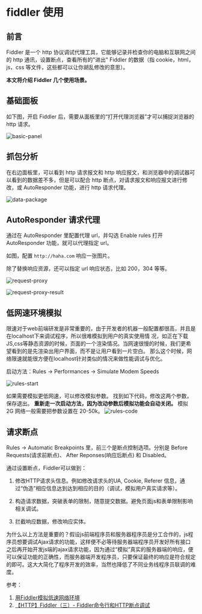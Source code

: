 # fiddler 使用

## 前言 ##
Fiddler 是一个 http 协议调试代理工具，它能够记录并检查你的电脑和互联网之间的 http 通讯，设置断点，查看所有的"进出" Fiddler 的数据（指 cookie，html，js，css 等文件，这些都可以让你胡乱修改的意思）。

**本文将介绍 Fiddler 几个使用场景。**

## 基础面板 ##

如下图，开启 Fiddler 后，需要从面板里的“打开代理浏览器”才可以捕捉浏览器的 http 请求。

![basic-panel][1]

## 抓包分析 ##
在右边面板里，可以看到 http 请求报文和 http 响应报文，和浏览器中的调试器可以看到的数据差不多，但是可以配合 http 断点，对请求报文和响应报文进行修改，或 AutoResponder 功能，进行 http 请求代理。

![data-package][2]

## AutoResponder 请求代理 ##
通过在 AutoResponder 里配置代理 url，并勾选 Enable rules 打开 AutoResponder 功能，就可以代理指定 url。

如图，配置 `http://haha.com` 响应一张图片。

除了替换响应资源，还可以指定 url 响应状态，比如 200，304 等等。

![request-proxy][3]

![request-proxy-result][4]

## 低网速环境模拟 ##
限速对于web前端研发是非常重要的，由于开发者的机器一般配置都很高，并且是在localhost下来调试程序，所以很难模拟到用户的真实使用情 况，如正在下载JS,css等静态资源的时候，页面的一个渲染情况。当网速很慢的时候，我们更希望看到的是先渲染出用户界面，而不是让用户看到一片空白。 那么这个时候，网络限速就能很方便在localhost针对类似的情况来做性能调试与优化。

启动方法：Rules → Performances → Simulate Modem Speeds

![rules-start][5]

如果需要模拟更低网速，可以修改模拟参数。
找到如下代码，修改这两个参数，保存退出。
**重新走一次启动方法，因为改动参数后模拟功能会自动关闭。**
模拟 2G 网络一般需要把参数设置在 20-50k。
![rules-code][6]


## 请求断点 ##
Rules → Automatic Breakpoints 里，前三个是断点控制选项。分别是 Before Requests(请求前断点)、 After Reponses(响应后断点) 和 Disabled。

通过设置断点，Fiddler可以做到：

1. 修改HTTP请求头信息。例如修改请求头的UA, Cookie, Referer 信息，通过“伪造”相应信息达到达到相应的目的（调试，模拟用户真实请求等）。

2. 构造请求数据，突破表单的限制，随意提交数据。避免页面js和表单限制影响相关调试。

3. 拦截响应数据，修改响应实体。

为什么以上方法是重要的？假设js前端程序员和服务器程序员是分工合作的，js程序员想要调试Ajax请求的功能，这样便不必等待服务器端程序员开发好所有接口之后再开始开发js端的ajax请求功能，因为通过“模拟”真实的服务器端的响应，便可以保证功能的正确性，而服务器端开发程序员，只要保证最终的响应是符合规定的即可。这大大简化了程序开发的效率，当然也降低了不同业务线程序员联调的难度。


参考：

 1. [用Fiddler模拟低速网络环境][7]
 2. [【HTTP】Fiddler（三）- Fiddler命令行和HTTP断点调试][8]


  [1]: https://dn-coding-net-production-pp.qbox.me/b9536b1a-5d6c-42fb-9fbc-635e7b87a7f2.png
  [2]: https://dn-coding-net-production-pp.qbox.me/37eb9bbd-3712-435f-bc0c-6d7cf6d9244e.png
  [3]: https://dn-coding-net-production-pp.qbox.me/62c0fd61-c111-4c51-b117-fb335efcc4a5.png
  [4]: https://dn-coding-net-production-pp.qbox.me/4cd05d94-b1a4-495a-8b38-a386657f030f.png
  [5]: https://dn-coding-net-production-pp.qbox.me/142fe135-8a38-4bde-94ba-8c2be7203bb9.png
  [6]: https://dn-coding-net-production-pp.qbox.me/4a7ac81b-89e1-4f9d-911e-c39be70040f9.png
  [7]: http://caibaojian.com/fiddler.html
  [8]: http://blog.csdn.net/ohmygirl/article/details/17855031